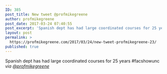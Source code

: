 ```yaml
---
ID: 385
post_title: New tweet @profmikegreene
author: profmikegreene
post_date: 2017-03-24 07:40:55
post_excerpt: 'Spanish dept has had large coordinated courses for 25 years #facshowunc'
layout: post
permalink: >
  https://profmikegreene.com/2017/03/24/new-tweet-profmikegreene-23/
published: true
---
```

Spanish dept has had large coordinated courses for 25 years #facshowunc
<cite>via <a href="https://twitter.com/profmikegreene/status/845254095183204352">@profmikegreene</a></cite>